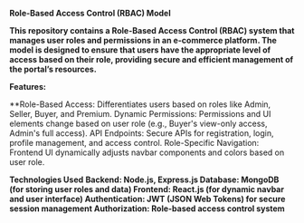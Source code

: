 ****Role-Based Access Control (RBAC) Model****

**This repository contains a Role-Based Access Control (RBAC) system that manages user roles and permissions in an e-commerce platform. The model is designed to ensure that users have the appropriate level of access based on their role, providing secure and efficient management of the portal’s resources.**

****Features:****

**Role-Based Access: Differentiates users based on roles like Admin, Seller, Buyer, and Premium.
Dynamic Permissions: Permissions and UI elements change based on user role (e.g., Buyer's view-only access, Admin's full access).
API Endpoints: Secure APIs for registration, login, profile management, and access control.
Role-Specific Navigation: Frontend UI dynamically adjusts navbar components and colors based on user role.


****Technologies Used****
**Backend: Node.js, Express.js
Database: MongoDB (for storing user roles and data)
Frontend: React.js (for dynamic navbar and user interface)
Authentication: JWT (JSON Web Tokens) for secure session management
Authorization: Role-based access control system**
